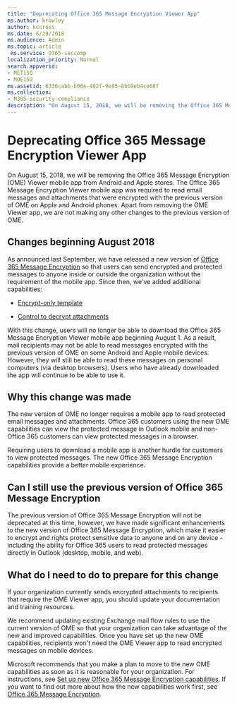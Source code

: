 ```yaml
---
title: "Deprecating Office 365 Message Encryption Viewer App"
ms.author: krowley
author: kccross
ms.date: 6/29/2018
ms.audience: Admin
ms.topic: article
 ms.service: O365-seccomp
localization_priority: Normal
search.appverid:
- MET150
- MOE150
ms.assetid: 6336cabb-b06e-402f-9e85-8bb9eb4ce68f
ms.collection:
- M365-security-compliance
description: "On August 15, 2018, we will be removing the Office 365 Message Encryption (OME) Viewer mobile app from Android and Apple stores. The Office 365 Message Encryption Viewer mobile app was required to read email messages and attachments that were encrypted with the previous version of OME on Apple and Android phones. Apart from removing the OME Viewer app, we are not making any other changes to the previous version of OME."
---
```


# Deprecating Office 365 Message Encryption Viewer App

On August 15, 2018, we will be removing the Office 365 Message Encryption (OME) Viewer mobile app from Android and Apple stores. The Office 365 Message Encryption Viewer mobile app was required to read email messages and attachments that were encrypted with the previous version of OME on Apple and Android phones. Apart from removing the OME Viewer app, we are not making any other changes to the previous version of OME.
  
## Changes beginning August 2018﻿

As announced last September, we have released a new version of [Office 365 Message Encryption](https://aka.ms/ome2017) so that users can send encrypted and protected messages to anyone inside or outside the organization without the requirement of the mobile app. Since then, we've added additional capabilities: 
  
- [Encrypt-only template](https://aka.ms/encryptonly)
    
- [Control to decrypt attachments](https://techcommunity.microsoft.com/t5/Security-Privacy-and-Compliance/Admin-control-for-attachments-now-available-in-Office-365/ba-p/204007)
    
With this change, users will no longer be able to download the Office 365 Message Encryption Viewer mobile app beginning August 1. As a result, mail recipients may not be able to read messages encrypted with the previous version of OME on some Android and Apple mobile devices. However, they will still be able to read these messages on personal computers (via desktop browsers). Users who have already downloaded the app will continue to be able to use it.
  
## Why this change was made

The new version of﻿ OME no longer requires a mobile app to read protected email messages and attachments. Office 365 customers using the new OME capabilities can view the protected message in Outlook mobile and non-Office 365 customers can view protected messages in a browser.
  
Requiring users to download a mobile app is another hurdle for customers to view protected messages. The new Office 365 Message Encryption capabilities provide a better mobile experience.
  
## Can I still use the previous version of Office 365 Message Encryption

The previous version of Office 365 Message Encryption will not be deprecated at this time, however, we have made significant enhancements to the new version of Office 365 Message Encryption, which make it easier to encrypt and rights protect sensitive data to anyone and on any device - including the ability for Office 365 users to read protected messages directly in Outlook (desktop, mobile, and web). ﻿
  
## What do I need to do to prepare for this change

If your organization currently sends encrypted attachments to recipients that require the OME Viewer app, you should update your documentation and training resources.
  
We recommend updating existing Exchange mail flow rules to use the current version of OME so that your organization can take advantage of the new and improved capabilities. Once you have set up the new OME capabilities, recipients won't need the OME Viewer app to read encrypted messages on mobile devices.
  
Microsoft recommends that you make a plan to move to the new OME capabilities as soon as it is reasonable for your organization. For instructions, see [Set up new Office 365 Message Encryption capabilities](set-up-new-message-encryption-capabilities.md). If you want to find out more about how the new capabilities work first, see [Office 365 Message Encryption](ome.md).
  

